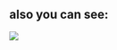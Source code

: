 ## also you can see:

<img src="https://github.com/pejmanbtc/Note-Manager/assets/95918753/0fa5d3a7-9304-490c-97e1-9626b32ab382">
